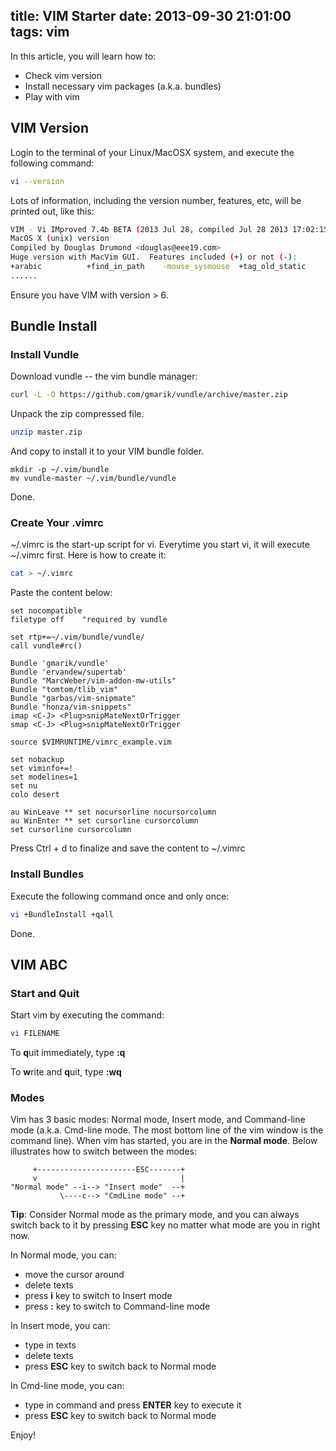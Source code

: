title: VIM Starter
date: 2013-09-30 21:01:00
tags: vim
---

In this article, you will learn how to:

* Check vim version
* Install necessary vim packages (a.k.a. bundles)
* Play with vim

## VIM Version

Login to the terminal of your Linux/MacOSX system, and execute the following command:

``` bash
vi --version
```

Lots of information, including the version number, features, etc, will be printed out, like this:

``` bash
VIM - Vi IMproved 7.4b BETA (2013 Jul 28, compiled Jul 28 2013 17:02:15)
MacOS X (unix) version
Compiled by Douglas Drumond <douglas@eee19.com>
Huge version with MacVim GUI.  Features included (+) or not (-):
+arabic          +find_in_path    -mouse_sysmouse  +tag_old_static
......
```

Ensure you have VIM with version > 6.

## Bundle Install

### Install Vundle

Download vundle -- the vim bundle manager:

``` bash
curl -L -O https://github.com/gmarik/vundle/archive/master.zip
```

Unpack the zip compressed file.

``` bash
unzip master.zip
```

And copy to install it to your VIM bundle folder.

```
mkdir -p ~/.vim/bundle
mv vundle-master ~/.vim/bundle/vundle
```

Done.

### Create Your .vimrc

~/.vimrc is the start-up script for vi. Everytime you start vi, it will execute ~/.vimrc first. Here is how to create it:

``` bash
cat > ~/.vimrc
```

Paste the content below:

``` vim
set nocompatible
filetype off	"required by vundle

set rtp+=~/.vim/bundle/vundle/
call vundle#rc()

Bundle 'gmarik/vundle'
Bundle 'ervandew/supertab'
Bundle "MarcWeber/vim-addon-mw-utils"
Bundle "tomtom/tlib_vim"
Bundle "garbas/vim-snipmate"
Bundle "honza/vim-snippets"
imap <C-J> <Plug>snipMateNextOrTrigger
smap <C-J> <Plug>snipMateNextOrTrigger

source $VIMRUNTIME/vimrc_example.vim

set nobackup
set viminfo+=!
set modelines=1
set nu
colo desert

au WinLeave ** set nocursorline nocursorcolumn
au WinEnter ** set cursorline cursorcolumn
set cursorline cursorcolumn
```

Press Ctrl + d to finalize and save the content to ~/.vimrc

### Install Bundles

Execute the following command once and only once:

``` bash
vi +BundleInstall +qall
```

Done.

## VIM ABC

### Start and Quit

Start vim by executing the command:

``` bash
vi FILENAME
```

To **q**uit immediately, type **:q**

To **w**rite and **q**uit, type **:wq**

### Modes

Vim has 3 basic modes: Normal mode, Insert mode, and Command-line mode (a.k.a. Cmd-line mode. The most bottom line of the vim window is the command line). When vim has started, you are in the **Normal mode**. Below illustrates how to switch between the modes:

```
     +----------------------ESC-------+ 
     v                                |
"Normal mode" --i--> "Insert mode"  --+
           \----c--> "CmdLine mode" --+
```

**Tip**: Consider Normal mode as the primary mode, and you can always switch back to it by pressing **ESC** key no matter what mode are you in right now.

In Normal mode, you can:

* move the cursor around
* delete texts
* press **i** key to switch to Insert mode
* press **:** key to switch to Command-line mode

In Insert mode, you can:

* type in texts
* delete texts
* press **ESC** key to switch back to Normal mode

In Cmd-line mode, you can:

* type in command and press **ENTER** key to execute it
* press **ESC** key to switch back to Normal mode

Enjoy!
